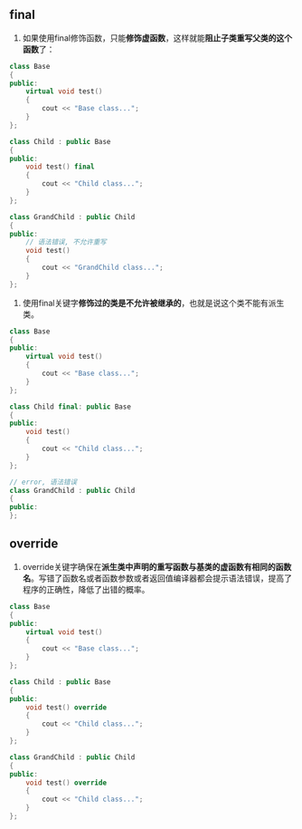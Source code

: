 ## final

1. 如果使用final修饰函数，只能**修饰虚函数**，这样就能**阻止子类重写父类的这个函数**了：

```C++
class Base
{
public:
    virtual void test()
    {
        cout << "Base class...";
    }
};

class Child : public Base
{
public:
    void test() final
    {
        cout << "Child class...";
    }
};

class GrandChild : public Child
{
public:
    // 语法错误, 不允许重写
    void test()
    {
        cout << "GrandChild class...";
    }
};
```

1. 使用final关键字**修饰过的类是不允许被继承的**，也就是说这个类不能有派生类。

```C++
class Base
{
public:
    virtual void test()
    {
        cout << "Base class...";
    }
};

class Child final: public Base
{
public:
    void test()
    {
        cout << "Child class...";
    }
};

// error, 语法错误
class GrandChild : public Child
{
public:
};
```



## override

1. override关键字确保在**派生类中声明的重写函数与基类的虚函数有相同的函数名**。写错了函数名或者函数参数或者返回值编译器都会提示语法错误，提高了程序的正确性，降低了出错的概率。

```C++
class Base
{
public:
    virtual void test()
    {
        cout << "Base class...";
    }
};

class Child : public Base
{
public:
    void test() override
    {
        cout << "Child class...";
    }
};

class GrandChild : public Child
{
public:
    void test() override
    {
        cout << "Child class...";
    }
};
```



